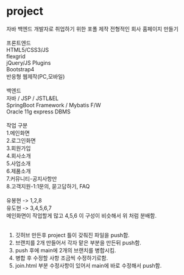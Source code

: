 # project
자바 백엔드 개발자로 취업하기 위한 포폴 제작 전형적인 회사 홈페이지 만들기 <br><br>
프론트엔드 <br>
HTML5/CSS3/JS <br>
flexgrid <br>
jQuery/JS Plugins <br>
Bootstrap4 <br>
반응형 웹제작(PC,모바일) <br><br>
백엔드 <br>
자바 / JSP / JSTL&EL <br>
SpringBoot Framework / Mybatis F/W <br>
Oracle 11g express DBMS <br><br>
작업 구분<br>
1.메인화면<br>
2.로그인화면<br>
3.회원가입<br>
4.회사소개<br>
5.사업소개<br>
6.제품소개<br>
7.커뮤니티-공지사항만<br>
8.고객지원-1:1문의, 묻고답하기, FAQ <br><br>
유봉현 -> 1,2,8 <br>
유도현 -> 3,4,5,6,7 <br>
메인화면이 작업할게 많고 4,5,6 이 구성이 비슷해서 위 처럼 분배함. <br><br>
1. 깃허브 만든후 project 틀이 갖춰진 파일을 push함. <br>
2. 브랜치를 2개 만들어서 각자 맡은 부분을 만든뒤 push함. <br>
3. push 후에 main에 2개의 브랜치를 병합시킴. <br>
4. 병합 후 수정할 사항 조금씩 수정하기로함. <br>
5. join.html 부분 수정사항이 있어서 main에 바로 수정해서 push함. <br>
